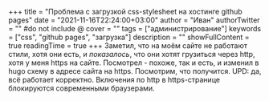 +++
title = "Проблема с загрузкой css-stylesheet на хостинге github pages"
date = "2021-11-16T22:24:00+03:00"
author = "Иван"
authorTwitter = "" #do not include @
cover = ""
tags = ["администрирование"]
keywords = ["css", "github pages", "загрузка"]
description = ""
showFullContent = true
readingTime = true
+++
Заметил, что на моём сайте не работают стили, хотя они есть, и _показалось_, что они хотят грузиться через http, хотя у меня https на сайте. Посмотрел - похоже, так и есть, и изменил в hugo схему в адресе сайта на https. Посмотрим, что получится. UPD: да, всё работает корректно. Включения по http в https-странице блокируются современными браузерами. 